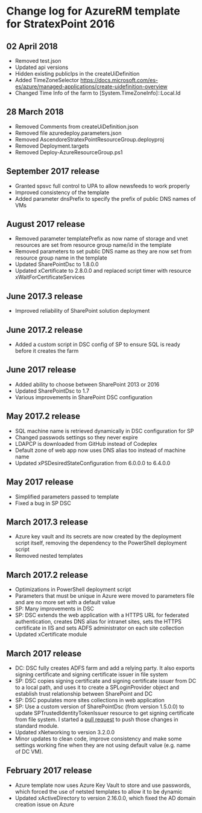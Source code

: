# Change log for AzureRM template for StratexPoint 2016

## 02 April 2018

* Removed test.json
* Updated api versions
* Hidden existing publicIps in the createUiDefinition
* Added TimeZoneSelector https://docs.microsoft.com/es-es/azure/managed-applications/create-uidefinition-overview
* Changed Time Info of the farm to [System.TimeZoneInfo]::Local.Id

## 28 March 2018

* Removed Comments from createUiDefinition.json
* Removed file azuredeploy.parameters.json
* Removed AscendoreStratexPointResourceGroup.deployproj
* Removed Deployment.targets
* Removed Deploy-AzureResourceGroup.ps1

## September 2017 release

* Granted spsvc full control to UPA to allow newsfeeds to work properly
* Improved consistency of the template
* Added parameter dnsPrefix to specify the prefix of public DNS names of VMs

## August 2017 release

* Removed parameter templatePrefix as now name of storage and vnet resources are set from resource group name/id in the template
* Removed parameters to set public DNS name as they are now set from resource group name in the template
* Updated SharePointDsc to 1.8.0.0
* Updated xCertificate to 2.8.0.0 and replaced script timer with resource xWaitForCertificateServices

## June 2017.3 release

* Improved reliability of SharePoint solution deployment

## June 2017.2 release

* Added a custom script in DSC config of SP to ensure SQL is ready before it creates the farm

## June 2017 release

* Added ability to choose between SharePoint 2013 or 2016
* Updated SharePointDsc to 1.7
* Various improvements in SharePoint DSC configuration

## May 2017.2 release

* SQL machine name is retrieved dynamically in DSC configuration for SP
* Changed passwods settings so they never expire
* LDAPCP is downloaded from GitHub instead of Codeplex
* Default zone of web app now uses DNS alias too instead of machine name
* Updated xPSDesiredStateConfiguration from 6.0.0.0 to 6.4.0.0

## May 2017 release

* Simplified parameters passed to template
* Fixed a bug in SP DSC

## March 2017.3 release

* Azure key vault and its secrets are now created by the deployment script itself, removing the dependency to the PowerShell deployment script
* Removed nested templates

## March 2017.2 release

* Optimizations in PowerShell deployment script
* Parameters that must be unique in Azure were moved to parameters file and are no more set with a default value
* SP: Many improvements in DSC
* SP: DSC extends the web application with a HTTPS URL for federated authentication, creates DNS alias for intranet sites, sets the HTTPS certificate in IIS and sets ADFS administrator on each site collection
* Updated xCertificate module

## March 2017 release

* DC: DSC fully creates ADFS farm and add a relying party. It also exports signing certificate and signing certificate issuer in file system
* SP: DSC copies signing certificate and signing certificate issuer from DC to a local path, and uses it to create a SPLoginProvider object and establish trust relationship between SharePoint and DC
* SP: DSC populates more sites collections in web application
* SP: Use a custom version of SharePointDsc (from version 1.5.0.0) to update SPTrustedIdentityTokenIssuer resource to get signing certificate from file system. I started a [pull request](https://github.com/PowerShell/SharePointDsc/pull/520) to push those changes in standard module.
* Updated xNetworking to version 3.2.0.0
* Minor updates to clean code, improve consistency and make some settings working fine when they are not using default value (e.g. name of DC VM).

## February 2017 release

* Azure template now uses Azure Key Vault to store and use passwords, which forced the use of netsted templates to allow it to be dynamic
* Updated xActiveDirectory to version 2.16.0.0, which fixed the AD domain creation issue on Azure

